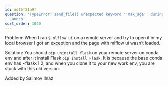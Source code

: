 ```yaml
---
id: ad15f21a9f
question: 'TypeError: send_file() unexpected keyword ''max_age'' during MLflow UI
  Launch'
sort_order: 1040
---
```


Problem: When I ran `$ mlflow ui` on a remote server and try to open it in my local browser I got an exception  and the page with mlflow ui wasn’t loaded.

Solution: You should `pip uninstall flask` on your remote server on conda env and after it install Flask `pip install Flask`. It is because the base conda env has ~flask<1.2, and when you clone it to your new work env, you are stuck with this old version.

Added by Salimov Ilnaz

